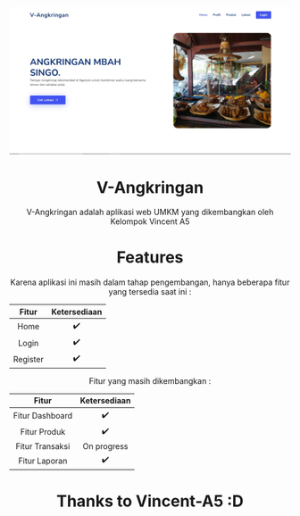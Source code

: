 <div align="center">
<img src="https://github.com/ahmadansori7/gambar/blob/main/vincenta5.JPG?raw=true" alt="V Angkringan" width="1920" />

# V-Angkringan

V-Angkringan adalah aplikasi web UMKM yang dikembangkan oleh Kelompok Vincent A5

# Features
Karena aplikasi ini masih dalam tahap pengembangan, hanya beberapa fitur yang tersedia saat ini :

|       Fitur      |  Ketersediaan  |
| :--------------: | :------------: |
| Home             |       ✔️       |
| Login            |       ✔️       |
| Register         |       ✔️       |


Fitur yang masih dikembangkan :

|      Fitur       |  Ketersediaan  |
| :--------------: | :------------: |
| Fitur Dashboard  |       ✔️      |   
| Fitur Produk     |       ✔️      |   
| Fitur Transaksi  |  On progress   |
| Fitur Laporan   |       ✔️      |   

# Thanks to Vincent-A5 :D
